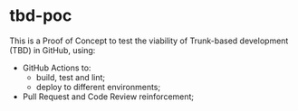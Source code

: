 # tbd-poc

This is a Proof of Concept to test the viability of Trunk-based development (TBD) in GitHub, using:
  - GitHub Actions to: 
    - build, test and lint;
    - deploy to different environments;
  - Pull Request and Code Review reinforcement;
